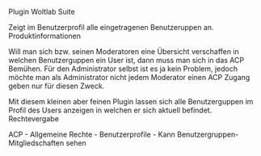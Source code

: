 Plugin Woltlab Suite

Zeigt im Benutzerprofil alle eingetragenen Benutzeruppen an.
Produktinformationen

Will man sich bzw. seinen Moderatoren eine Übersicht verschaffen in welchen Benutzerguppen ein User ist, dann muss man sich in das ACP Bemühen. Für den Administrator selbst ist es ja kein Problem, jedoch möchte man als Administrator nicht jedem Moderator einen ACP Zugang geben nur für diesen Zweck.


Mit diesem kleinen aber feinen Plugin lassen sich alle Benutzerguppen im Profil des Users anzeigen in welchen er sich aktuell befindet.
Rechtevergabe

ACP - Allgemeine Rechte - Benutzerprofile - Kann Benutzergruppen-Mitgliedschaften sehen
